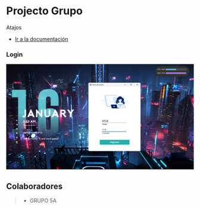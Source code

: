 # Projecto Grupo

Atajos
* [Ir a la documentación]()



### Login
![login](/ScreenShots/login.png)






## Colaboradores
> * GRUPO 5A
